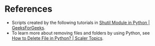 # References

- Scripts created by the following tutorials in [Shutil Module in Python | GeeksForGeeks](https://www.geeksforgeeks.org/shutil-module-in-python/).
- To learn more about removing files and folders by using Python, see [How to Delete File in Python? | Scaler Topics](https://www.scaler.com/topics/python/how-to-delete-file-in-python/).
